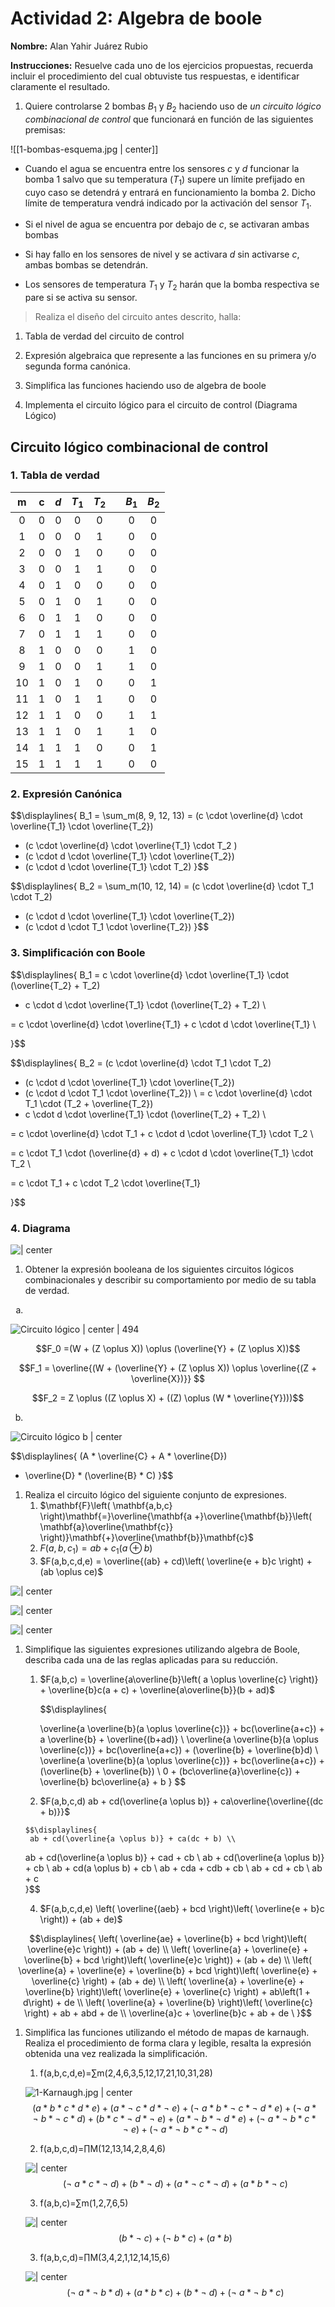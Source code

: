 # Actividad 2: Algebra de boole

**Nombre:** Alan Yahir Juárez Rubio

**Instrucciones:** Resuelve cada uno de los ejercicios propuestas, recuerda incluir el procedimiento del cual obtuviste tus respuestas, e identificar claramente el resultado.

1.  Quiere controlarse 2 bombas $B_1$ y $B_2$ haciendo uso de _un circuito lógico combinacional de control_ que funcionará en función de las siguientes premisas:

![[1-bombas-esquema.jpg | center]]


- Cuando el agua se encuentra entre los sensores $c$ y $d$ funcionar la bomba 1 salvo que su temperatura ($T_1$) supere un límite prefijado en cuyo caso se detendrá y entrará en funcionamiento la bomba 2. Dicho límite de temperatura vendrá indicado por la activación del sensor $T_1$.

- Si el nivel de agua se encuentra por debajo de $c$, se activaran ambas bombas

- Si hay fallo en los sensores de nivel y se activara $d$ sin activarse $c$, ambas bombas se detendrán.

- Los sensores de temperatura $T_1$ y $T_2$ harán que la bomba respectiva se pare si se activa su sensor.

> Realiza el diseño del circuito antes descrito, halla:

1.  Tabla de verdad del circuito de control

2.  Expresión algebraica que represente a las funciones en su primera y/o segunda forma canónica.

3.  Simplifica las funciones haciendo uso de algebra de boole

4.  Implementa el circuito lógico para el circuito de control (Diagrama Lógico)

<div style="page-break-after: always;"></div>

## Circuito lógico combinacional de control

### 1. Tabla de verdad

|  m  |  c  | $d$ | $T_1$ | $T_2$ |     | $B_1$ | $B_2$ |
|:---:|:---:|:---:|:-----:|:-----:| --- |:-----:|:-----:|
|  0  |  0  |  0  |   0   |   0   |     |   0   |   0   |
|  1  |  0  |  0  |   0   |   1   |     |   0   |   0   |
|  2  |  0  |  0  |   1   |   0   |     |   0   |   0   |
|  3  |  0  |  0  |   1   |   1   |     |   0   |   0   |
|  4  |  0  |  1  |   0   |   0   |     |   0   |   0   |
|  5  |  0  |  1  |   0   |   1   |     |   0   |   0   |
|  6  |  0  |  1  |   1   |   0   |     |   0   |   0   |
|  7  |  0  |  1  |   1   |   1   |     |   0   |   0   |
|  8  |  1  |  0  |   0   |   0   |     |   1   |   0   |
|  9  |  1  |  0  |   0   |   1   |     |   1   |   0   |
| 10  |  1  |  0  |   1   |   0   |     |   0   |   1   |
| 11  |  1  |  0  |   1   |   1   |     |   0   |   0   |
| 12  |  1  |  1  |   0   |   0   |     |   1   |   1   |
| 13  |  1  |  1  |   0   |   1   |     |   1   |   0   |
| 14  |  1  |  1  |   1   |   0   |     |   0   |   1   |
| 15  |  1  |  1  |   1   |   1   |     |   0   |   0   |

### 2. Expresión Canónica

<!-- \sum _{m \in \{8, 9, 12, 13\}} -->

$$\displaylines{ B_1 = \sum_m(8, 9, 12, 13) 
= (c \cdot \overline{d} \cdot \overline{T_1} \cdot \overline{T_2})
+ (c \cdot \overline{d} \cdot \overline{T_1} \cdot T_2 )
+ (c \cdot d \cdot \overline{T_1} \cdot \overline{T_2})
+ (c \cdot d \cdot \overline{T_1} \cdot T_2)
}$$

$$\displaylines{ B_2 = \sum_m(10, 12, 14) 
= (c \cdot \overline{d} \cdot T_1 \cdot T_2)
+ (c \cdot d \cdot \overline{T_1} \cdot \overline{T_2})
+ (c \cdot d \cdot T_1 \cdot \overline{T_2})
}$$

### 3. Simplificación con Boole

$$\displaylines{ B_1
= c \cdot \overline{d} \cdot \overline{T_1} \cdot (\overline{T_2} + T_2)
+ c \cdot d \cdot \overline{T_1} \cdot (\overline{T_2} + T_2) \\

= c \cdot \overline{d} \cdot \overline{T_1} + c \cdot d \cdot \overline{T_1} \\

}$$

$$\displaylines{ B_2
= (c \cdot \overline{d} \cdot T_1 \cdot T_2)
+ (c \cdot d \cdot \overline{T_1} \cdot \overline{T_2})
+ (c \cdot d \cdot T_1 \cdot \overline{T_2}) \\
= c \cdot \overline{d} \cdot T_1 \cdot (T_2 + \overline{T_2})
+ c \cdot d \cdot \overline{T_1} \cdot (\overline{T_2} + T_2) \\

= c \cdot \overline{d} \cdot T_1 + c \cdot d \cdot \overline{T_1} \cdot T_2 \\

= c \cdot T_1 \cdot (\overline{d} + d) + c \cdot d \cdot \overline{T_1} \cdot T_2 \\

= c \cdot T_1 + c \cdot T_2 \cdot \overline{T_1}
  
}$$

<div style="page-break-after: always;"></div>

### 4. Diagrama

![ | center](Attachments/1-circuito-lógico.jpg)


<div style="page-break-after: always;"></div>
 
1.  Obtener la expresión booleana de los siguientes circuitos lógicos combinacionales y describir su comportamiento por medio de su tabla de verdad.
 

<ol type="a">
	<li></li>
</ol>



![Circuito lógico |  center | 494](Attachments/2-circuito-lógico-a.jpg)

$$F_0 =(W + (Z \oplus X)) \oplus (\overline{Y} + (Z \oplus X))$$

$$F_1 = \overline{(W + (\overline{Y} + (Z \oplus X)) \oplus \overline{(Z + \overline{X})}} $$

$$F_2 = Z \oplus ((Z \oplus X) + ((Z) \oplus (W * \overline{Y})))$$

<ol start="2" type="a">
	<li></li>
</ol>

![Circuito lógico b | center](Attachments/3-circuito-lógico-b.jpg)

$$\displaylines{
(A * \overline{C} + A * \overline{D})
+ \overline{D} * (\overline{B} * C)
}$$


1.  Realiza el circuito lógico del siguiente conjunto de expresiones.
	1.  $\mathbf{F}\left( \mathbf{a,b,c} \right)\mathbf{=}\overline{\mathbf{a +}\overline{\mathbf{b}}\left( \mathbf{a}\overline{\mathbf{c}} \right)}\mathbf{+}\overline{\mathbf{b}}\mathbf{c}$
	2.  $F\left( a,b,c_{1} \right) = ab + c_{1}(a \oplus b)$
	3.  $F(a,b,c,d,e) = \overline{(ab} + cd)\left( \overline{e + b}c \right) + (ab \oplus ce)$

![ | center](Attachments/4-circuito-lógico.jpg)


![ | center](Attachments/5-circuito-lógico.jpg)

![ | center](Attachments/6-circuito-lógico.jpg)

1. Simplifique las siguientes expresiones utilizando algebra de Boole, describa cada una de las reglas aplicadas para su reducción.
	1.  $F(a,b,c) = \overline{a\overline{b}\left( a \oplus \overline{c} \right)} + \overline{b}c(a + c) + \overline{a\overline{b}}(b + ad)$
	   
		$$\displaylines{
		
		\overline{a \overline{b}(a \oplus \overline{c})} + bc(\overline{a+c}) + a \overline{b} + \overline{(b+ad)} \\
		\overline{a \overline{b}(a \oplus \overline{c})} + bc(\overline{a+c}) + (\overline{b} + \overline{b}d) \\
		\overline{a \overline{b}(a \oplus \overline{c})} + bc(\overline{a+c}) + (\overline{b} + \overline{b}) \\
		0 + (bc\overline{a}\overline{c}) + \overline{b}
		bc\overline{a} + b
		}
	$$
	   
	3.  $F(a,b,c,d) ab + cd(\overline{a \oplus b)} + ca\overline{\overline{(dc + b)}}$
	   
	   $$\displaylines{
	    ab + cd(\overline{a \oplus b)} + ca(dc + b) \\
	ab + cd(\overline{a \oplus b)} + cad + cb \\
	ab + cd(\overline{a \oplus b)} + cb \\
	ab + cd(a \oplus b) + cb \\
	ab + cda + cdb + cb \\
	ab + cd + cb \\
	ab + c \
	    }$$
	   
	4.  $F(a,b,c,d,e) \left( \overline{(aeb} + bcd \right)\left( \overline{e + b}c \right)) + (ab + de)$

$$\displaylines{
\left( \overline{ae} + \overline{b} + bcd \right)\left( \overline{e}c \right)) + (ab + de) \\
\left( \overline{a} + \overline{e} + \overline{b} + bcd \right)\left( \overline{e}c \right)) + (ab + de) \\
\left( \overline{a} + \overline{e} + \overline{b} + bcd \right)\left( \overline{e} + \overline{c} \right) + (ab + de) \\
\left( \overline{a} + \overline{e} + \overline{b} \right)\left( \overline{e} + \overline{c} \right) + ab\left(1 + d\right) + de \\
\left( \overline{a} + \overline{b} \right)\left( \overline{c} \right) + ab + abd + de \\
\overline{a}c + \overline{b}c + ab + de \
}$$

 
1. Simplifica las funciones utilizando el método de mapas de karnaugh. Realiza el procedimiento de forma clara y legible, resalta la expresión obtenida una vez realizada la simplificación.
	1.  f(a,b,c,d,e)=∑m(2,4,6,3,5,12,17,21,10,31,28)
	 
	
	![1-Karnaugh.jpg | center](Attachments/1-Karnaugh.jpg)
	$$(a*b*c*d*e)+(a*¬\ c*d*¬\ e)+(¬\ a*b*¬\ c*¬\ d*e)+(¬\ a*¬\ b*¬\ c*d)+(b*c*¬\ d*¬\ e)+(a*¬\ b*¬\ d*e)+(¬\ a*¬\ b*c*¬\ e)+(¬\ a*¬\ b*c*¬\ d)$$
	
	2.  f(a,b,c,d)=∏M(12,13,14,2,8,4,6)
	
	![ | center](Attachments/2-Karnaugh.jpg)
	$$(¬\ a*c*¬\ d)+(b*¬\ d)+(a*¬\ c*¬\ d)+(a*b*¬\ c)$$
	
	3.  f(a,b,c)=∑m(1,2,7,6,5)
	   
	![ | center](Attachments/3-Karnaugh.jpg)
	$$(b*¬\ c)+(¬\ b*c)+(a*b)$$
	
	3.  f(a,b,c,d)=∏M(3,4,2,1,12,14,15,6)
	
	![ | center](Attachments/4-Karnaugh.jpg)
	$$(¬\ a*¬\ b*d)+(a*b*c)+(b*¬\ d)+(¬\ a*¬\ b*c)$$